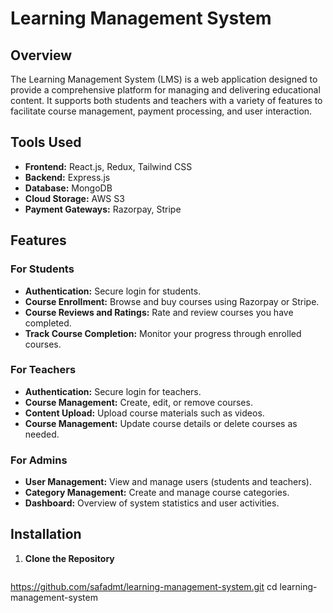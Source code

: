 # Learning Management System

## Overview

The Learning Management System (LMS) is a web application designed to provide a comprehensive platform for managing and delivering educational content. It supports both students and teachers with a variety of features to facilitate course management, payment processing, and user interaction.

## Tools Used

- **Frontend:** React.js, Redux, Tailwind CSS
- **Backend:** Express.js
- **Database:** MongoDB
- **Cloud Storage:** AWS S3
- **Payment Gateways:** Razorpay, Stripe

## Features

### For Students
- **Authentication:** Secure login for students.
- **Course Enrollment:** Browse and buy courses using Razorpay or Stripe.
- **Course Reviews and Ratings:** Rate and review courses you have completed.
- **Track Course Completion:** Monitor your progress through enrolled courses.

### For Teachers
- **Authentication:** Secure login for teachers.
- **Course Management:** Create, edit, or remove courses.
- **Content Upload:** Upload course materials such as videos.
- **Course Management:** Update course details or delete courses as needed.

### For Admins
- **User Management:** View and manage users (students and teachers).
- **Category Management:** Create and manage course categories.
- **Dashboard:** Overview of system statistics and user activities.

## Installation

1. **Clone the Repository**

   ```bash
https://github.com/safadmt/learning-management-system.git
cd learning-management-system
